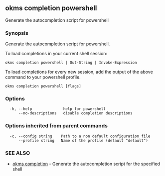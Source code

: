 ## okms completion powershell

Generate the autocompletion script for powershell

### Synopsis

Generate the autocompletion script for powershell.

To load completions in your current shell session:

	okms completion powershell | Out-String | Invoke-Expression

To load completions for every new session, add the output of the above command
to your powershell profile.


```
okms completion powershell [flags]
```

### Options

```
  -h, --help              help for powershell
      --no-descriptions   disable completion descriptions
```

### Options inherited from parent commands

```
  -c, --config string    Path to a non default configuration file
      --profile string   Name of the profile (default "default")
```

### SEE ALSO

* [okms completion](okms_completion.md)	 - Generate the autocompletion script for the specified shell

